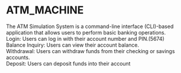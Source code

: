 # ATM_MACHINE
The ATM Simulation System is a command-line interface (CLI)-based application that allows users to perform basic banking operations.              
Login: Users can log in with their account number and PIN.(5674)      
Balance Inquiry: Users can view their account balance.        
Withdrawal: Users can withdraw funds from their checking or savings accounts.            
Deposit: Users can deposit funds into their account
